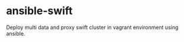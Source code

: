ansible-swift
=============
Deploy multi data and proxy swift cluster in vagrant environment using ansible.
